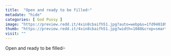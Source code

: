 ```yaml
---
title:  "Open and ready to be filled💦"
metadate: "hide"
categories: [ God Pussy ]
image: "https://preview.redd.it/4xin8cbaifh51.jpg?auto=webp&s=1fd9401891f915a7acedc8e0e5cc4d5ba700e6f4"
thumb: "https://preview.redd.it/4xin8cbaifh51.jpg?width=1080&crop=smart&auto=webp&s=e3b984268c1d9da978222cc192ad9111cef12fff"
visit: ""
---
```

Open and ready to be filled💦
